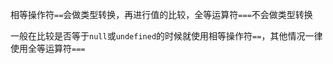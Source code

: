 
相等操作符`==`会做类型转换，再进行值的比较，全等运算符`===`不会做类型转换

一般在比较是否等于`null`或`undefined`的时候就使用相等操作符`==`，其他情况一律使用全等运算符`===`

